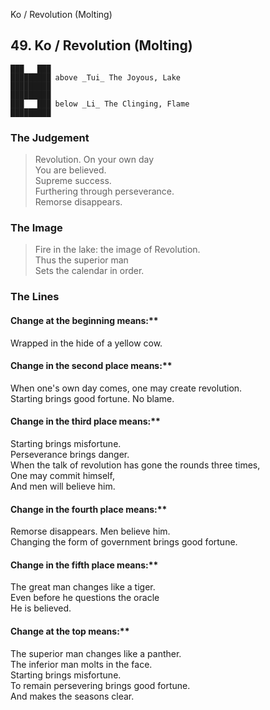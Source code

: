 Ko / Revolution (Molting)
## 49. Ko / Revolution (Molting)
    ███   ███
    █████████ above _Tui_ The Joyous, Lake  
    █████████
    █████████
    ███   ███ below _Li_ The Clinging, Flame  
    █████████
### The Judgement
> Revolution. On your own day  
 You are believed.  
 Supreme success.  
 Furthering through perseverance.  
 Remorse disappears.
### The Image
> Fire in the lake: the image of Revolution.  
 Thus the superior man  
 Sets the calendar in order.
### The Lines

#### Change at the beginning means:**  
 Wrapped in the hide of a yellow cow.
#### Change in the second place means:**  
 When one's own day comes, one may create revolution.  
 Starting brings good fortune. No blame.
#### Change in the third place means:**  
 Starting brings misfortune.  
 Perseverance brings danger.  
 When the talk of revolution has gone the rounds three times,  
 One may commit himself,  
 And men will believe him.
#### Change in the fourth place means:**  
 Remorse disappears. Men believe him.  
 Changing the form of government brings good fortune.
#### Change in the fifth place means:**  
 The great man changes like a tiger.  
 Even before he questions the oracle  
 He is believed.
#### Change at the top means:**  
 The superior man changes like a panther.  
 The inferior man molts in the face.  
 Starting brings misfortune.  
 To remain persevering brings good fortune.  
 And makes the seasons clear.



